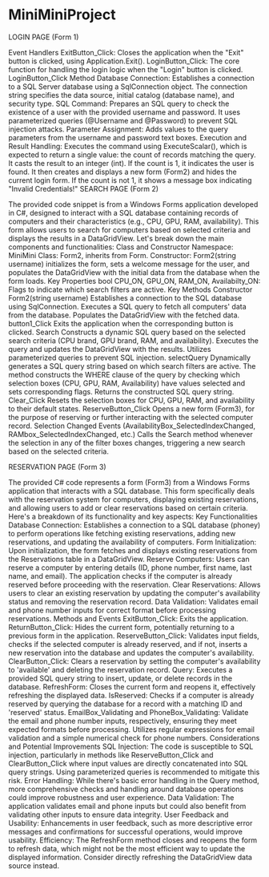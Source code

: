 # MiniMiniProject
LOGIN PAGE (Form 1)


Event Handlers
ExitButton_Click: Closes the application when the "Exit" button is clicked, using Application.Exit().
LoginButton_Click: The core function for handling the login logic when the "Login" button is clicked.
LoginButton_Click Method
Database Connection: Establishes a connection to a SQL Server database using a SqlConnection object. The connection string specifies the data source, initial catalog (database name), and security type.
SQL Command: Prepares an SQL query to check the existence of a user with the provided username and password. It uses parameterized queries (@Username and @Password) to prevent SQL injection attacks.
Parameter Assignment: Adds values to the query parameters from the username and password text boxes.
Execution and Result Handling:
Executes the command using ExecuteScalar(), which is expected to return a single value: the count of records matching the query. It casts the result to an integer (int).
If the count is 1, it indicates the user is found. It then creates and displays a new form (Form2) and hides the current login form.
If the count is not 1, it shows a message box indicating "Invalid Credentials!"
SEARCH PAGE (Form 2)

The provided code snippet is from a Windows Forms application developed in C#, designed to interact with a SQL database containing records of computers and their characteristics (e.g., CPU, GPU, RAM, availability). This form allows users to search for computers based on selected criteria and displays the results in a DataGridView. Let's break down the main components and functionalities:
Class and Constructor
Namespace: MiniMini
Class: Form2, inherits from Form.
Constructor: Form2(string username) initializes the form, sets a welcome message for the user, and populates the DataGridView with the initial data from the database when the form loads.
Key Properties
bool CPU_ON, GPU_ON, RAM_ON, Availabilty_ON: Flags to indicate which search filters are active.
Key Methods
Constructor Form2(string username)
Establishes a connection to the SQL database using SqlConnection.
Executes a SQL query to fetch all computers' data from the database.
Populates the DataGridView with the fetched data.
button1_Click
Exits the application when the corresponding button is clicked.
Search
Constructs a dynamic SQL query based on the selected search criteria (CPU brand, GPU brand, RAM, and availability).
Executes the query and updates the DataGridView with the results.
Utilizes parameterized queries to prevent SQL injection.
selectQuery
Dynamically generates a SQL query string based on which search filters are active.
The method constructs the WHERE clause of the query by checking which selection boxes (CPU, GPU, RAM, Availability) have values selected and sets corresponding flags.
Returns the constructed SQL query string.
Clear_Click
Resets the selection boxes for CPU, GPU, RAM, and availability to their default states.
ReserveButton_Click
Opens a new form (Form3), for the purpose of reserving or further interacting with the selected computer record.
Selection Changed Events (AvailabilityBox_SelectedIndexChanged, RAMbox_SelectedIndexChanged, etc.)
Calls the Search method whenever the selection in any of the filter boxes changes, triggering a new search based on the selected criteria.

RESERVATION PAGE (Form 3)

The provided C# code represents a form (Form3) from a Windows Forms application that interacts with a SQL database. This form specifically deals with the reservation system for computers, displaying existing reservations, and allowing users to add or clear reservations based on certain criteria. Here's a breakdown of its functionality and key aspects:
Key Functionalities
Database Connection: Establishes a connection to a SQL database (phoney) to perform operations like fetching existing reservations, adding new reservations, and updating the availability of computers.
Form Initialization: Upon initialization, the form fetches and displays existing reservations from the Reservations table in a DataGridView.
Reserve Computers: Users can reserve a computer by entering details (ID, phone number, first name, last name, and email). The application checks if the computer is already reserved before proceeding with the reservation.
Clear Reservations: Allows users to clear an existing reservation by updating the computer's availability status and removing the reservation record.
Data Validation: Validates email and phone number inputs for correct format before processing reservations.
Methods and Events
ExitButton_Click: Exits the application.
ReturnButton_Click: Hides the current form, potentially returning to a previous form in the application.
ReserveButton_Click: Validates input fields, checks if the selected computer is already reserved, and if not, inserts a new reservation into the database and updates the computer's availability.
ClearButton_Click: Clears a reservation by setting the computer's availability to 'available' and deleting the reservation record.
Query: Executes a provided SQL query string to insert, update, or delete records in the database.
RefreshForm: Closes the current form and reopens it, effectively refreshing the displayed data.
IsReserved: Checks if a computer is already reserved by querying the database for a record with a matching ID and 'reserved' status.
EmailBox_Validating and PhoneBox_Validating: Validate the email and phone number inputs, respectively, ensuring they meet expected formats before processing. Utilizes regular expressions for email validation and a simple numerical check for phone numbers.
Considerations and Potential Improvements
SQL Injection: The code is susceptible to SQL injection, particularly in methods like ReserveButton_Click and ClearButton_Click where input values are directly concatenated into SQL query strings. Using parameterized queries is recommended to mitigate this risk.
Error Handling: While there's basic error handling in the Query method, more comprehensive checks and handling around database operations could improve robustness and user experience.
Data Validation: The application validates email and phone inputs but could also benefit from validating other inputs to ensure data integrity.
User Feedback and Usability: Enhancements in user feedback, such as more descriptive error messages and confirmations for successful operations, would improve usability.
Efficiency: The RefreshForm method closes and reopens the form to refresh data, which might not be the most efficient way to update the displayed information. Consider directly refreshing the DataGridView data source instead.


